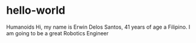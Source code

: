 # hello-world
Humanoids
Hi, my name is Erwin Delos Santos, 41 years of age a Filipino. 
I am going to be a great Robotics Engineer
